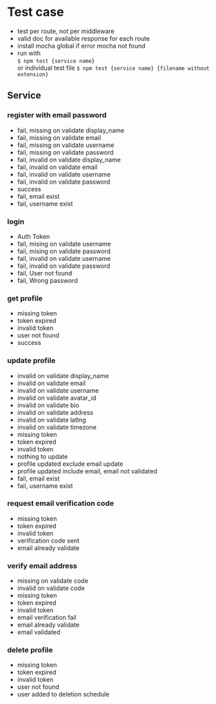 # Test case

- test per route, not per middleware
- valid doc for available response for each route
- install mocha global if error mocha not found
- run with  
  `$ npm test {service name}`  
  or individual test file
  `$ npm test {service name} {filename without extension}`

## Service

### register with email password

- fail, missing on validate display_name
- fail, missing on validate email
- fail, missing on validate username
- fail, missing on validate password
- fail, invalid on validate display_name
- fail, invalid on validate email
- fail, invalid on validate username
- fail, invalid on validate password
- success
- fail, email exist
- fail, username exist

### login

- Auth Token
- fail, mising on validate username
- fail, mising on validate password
- fail, invalid on validate username
- fail, invalid on validate password
- fail, User not found
- fail, Wrong password

### get profile

- missing token
- token expired
- invalid token
- user not found
- success

### update profile

- invalid on validate display_name
- invalid on validate email
- invalid on validate username
- invalid on validate avatar_id
- invalid on validate bio
- invalid on validate address
- invalid on validate latlng
- invalid on validate timezone
- missing token
- token expired
- invalid token
- nothing to update
- profile updated exclude email update
- profile updated include email, email not validated
- fail, email exist
- fail, username exist

### request email verification code

- missing token
- token expired
- invalid token
- verification code sent
- email already validate

### verify email address

- missing on validate code
- invalid on validate code
- missing token
- token expired
- invalid token
- email verification fail
- email already validate
- email validated

### delete profile

- missing token
- token expired
- invalid token
- user not found
- user added to deletion schedule
